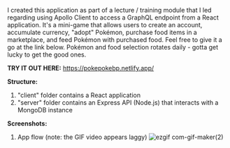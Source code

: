 I created this application as part of a lecture / training module that I led regarding using Apollo Client to access a GraphQL endpoint from a React application. It's a mini-game that allows users to create an account, accumulate currency, "adopt" Pokémon, purchase food items in a marketplace, and feed Pokémon with purchased food. Feel free to give it a go at the link below. Pokémon and food selection rotates daily - gotta get lucky to get the good ones.

**TRY IT OUT HERE:** https://pokepokebp.netlify.app/

**Structure:**

1.  "client" folder contains a React application
2.  "server" folder contains an Express API (Node.js) that interacts with a MongoDB instance

**Screenshots:**

1. App flow (note: the GIF video appears laggy) ![ezgif com-gif-maker(2)](https://user-images.githubusercontent.com/42954670/111072461-b02c5680-84a8-11eb-97c5-e613dd31046b.gif)
